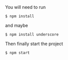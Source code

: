 You will need to run

    $ npm install

and maybe

    $ npm install underscore

Then finally start the project

    $ npm start